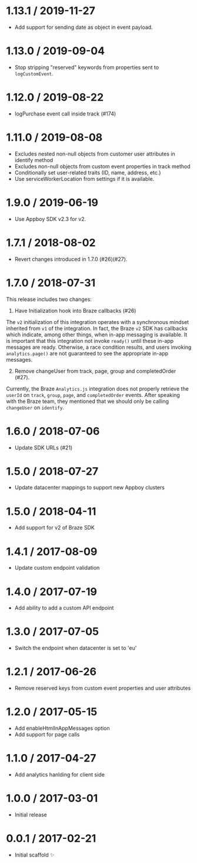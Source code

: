1.13.1 / 2019-11-27
===================

* Add support for sending date as object in event payload.

1.13.0 / 2019-09-04
===================

* Stop stripping "reserved" keywords from properties sent to `logCustomEvent`.

1.12.0 / 2019-08-22
===================

* logPurchase event call inside track (#174)

1.11.0 / 2019-08-08
==================

* Excludes nested non-null objects from customer user attributes in identify method
* Excludes non-null objects from custom event properties in track method
* Conditionally set user-related traits (ID, name, address, etc.)
* Use serviceWorkerLocation from settings if it is available.

1.9.0 / 2019-06-19
==================

* Use Appboy SDK v2.3 for v2.

1.7.1 / 2018-08-02
==================

* Revert changes introduced in 1.7.0 (#26)(#27).

1.7.0 / 2018-07-31
==================

This release includes two changes:

1. Have Initialization hook into Braze callbacks (#26)

  The `v2` initialization of this integration operates with a synchronous mindset inherited from `v1` of the integration. In fact, the Braze `v2` SDK has callbacks which indicate, among other things, when in-app messaging is available. It is important that this integration not invoke `ready()` until these in-app messages are ready. Otherwise, a race condition results, and users invoking `analytics.page()` are not guaranteed to see the appropriate in-app messages.

2.  Remove changeUser from track, page, group and completedOrder (#27).

  Currently, the Braze `Analytics.js` integration does not properly retrieve the` userId` on `track`, `group`, `page`, and `completedOrder` events. After speaking with the Braze team, they mentioned that we should only be calling `changeUser` on `identify`.

1.6.0 / 2018-07-06
==================

  * Update SDK URLs (#21)

1.5.0 / 2018-07-27
==================

  * Update datacenter mappings to support new Appboy clusters

1.5.0 / 2018-04-11
==================

  * Add support for v2 of Braze SDK

1.4.1 / 2017-08-09
==================

  * Update custom endpoint validation

1.4.0 / 2017-07-19
==================

  * Add ability to add a custom API endpoint

1.3.0 / 2017-07-05
==================

  * Switch the endpoint when datacenter is set to 'eu'

1.2.1 / 2017-06-26
==================

  * Remove reserved keys from custom event properties and user attributes

1.2.0 / 2017-05-15
==================

  * Add enableHtmlInAppMessages option
  * Add support for page calls

1.1.0 / 2017-04-27
==================

  * Add analytics hanlding for client side

1.0.0 / 2017-03-01
==================

  * Initial release

0.0.1 / 2017-02-21
==================

  * Initial scaffold :sparkles:
